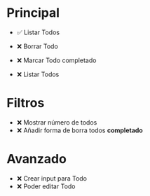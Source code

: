 <h1>Principal</h1>

- ✅ Listar Todos
- ❌ Borrar Todo
- ❌ Marcar Todo completado

- ❌ Listar Todos

<h1>Filtros</h1>

- ❌ Mostrar número de todos
- ❌ Añadir forma de borra todos <strong>completado</strong>

<h1>Avanzado</h1>

- ❌ Crear input para Todo
- ❌ Poder editar Todo
